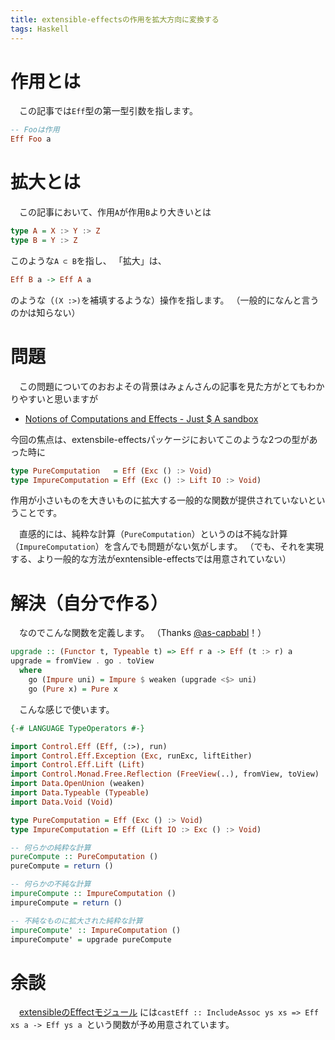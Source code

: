 ```yaml
---
title: extensible-effectsの作用を拡大方向に変換する
tags: Haskell
---
```

# 作用とは
　この記事では`Eff`型の第一型引数を指します。

```haskell
-- Fooは作用
Eff Foo a
```


# 拡大とは
　この記事において、作用`A`が作用`B`より大きいとは

```haskell
type A = X :> Y :> Z
type B = Y :> Z
```

このような`A ⊂ B`を指し、 「拡大」は、

```haskell
Eff B a -> Eff A a
```

のような（`(X :>)`を補填するような）操作を指します。
（一般的になんと言うのかは知らない）


# 問題
　この問題についてのおおよその背景はみょんさんの記事を見た方がとてもわかりやすいと思いますが

- [Notions of Computations and Effects - Just $ A sandbox](http://myuon-myon.hatenablog.com/entry/2017/07/15/200203)

今回の焦点は、extensbile-effectsパッケージにおいてこのような2つの型があった時に

```haskell
type PureComputation   = Eff (Exc () :> Void)
type ImpureComputation = Eff (Exc () :> Lift IO :> Void)
```

作用が小さいものを大きいものに拡大する一般的な関数が提供されていないということです。

　直感的には、純粋な計算（`PureComputation`）というのは不純な計算（`ImpureComputation`）を含んでも問題がない気がします。
（でも、それを実現する、より一般的な方法がexntensible-effectsでは用意されていない）


# 解決（自分で作る）
　なのでこんな関数を定義します。
（Thanks [\@as-capbabl](https://github.com/as-capabl)！）

```haskell
upgrade :: (Functor t, Typeable t) => Eff r a -> Eff (t :> r) a
upgrade = fromView . go . toView
  where
    go (Impure uni) = Impure $ weaken (upgrade <$> uni)
    go (Pure x) = Pure x
```

　こんな感じで使います。

```haskell
{-# LANGUAGE TypeOperators #-}

import Control.Eff (Eff, (:>), run)
import Control.Eff.Exception (Exc, runExc, liftEither)
import Control.Eff.Lift (Lift)
import Control.Monad.Free.Reflection (FreeView(..), fromView, toView)
import Data.OpenUnion (weaken)
import Data.Typeable (Typeable)
import Data.Void (Void)

type PureComputation = Eff (Exc () :> Void)
type ImpureComputation = Eff (Lift IO :> Exc () :> Void)

-- 何らかの純粋な計算
pureCompute :: PureComputation ()
pureCompute = return ()

-- 何らかの不純な計算
impureCompute :: ImpureComputation ()
impureCompute = return ()

-- 不純なものに拡大された純粋な計算
impureCompute' :: ImpureComputation ()
impureCompute' = upgrade pureCompute
```


# 余談
　[extensibleのEffectモジュール](https://hackage.haskell.org/package/extensible-0.4.4/docs/Data-Extensible-Effect.html#v:castEff)
には`castEff :: IncludeAssoc ys xs => Eff xs a -> Eff ys a `という関数が予め用意されています。
